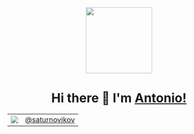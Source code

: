 <div id="header" align="center">
  <img src="https://media.giphy.com/media/zhYSVCirREeIZtONCI/giphy.gif" width="150"/>
</div>

<h1 align="center">Hi there 👋 I'm <a href="https://github.com/saturnovikov" target="_blank">Antonio!</a>  </h1>


<table>
   <tr>
    <td> <img src="https://img.shields.io/badge/Telegram-2CA5E0?style=for-the-badge&logo=telegram&logoColor=white" /> </td>
    <td> <a href="https://t.me/saturnovikov" target="_blank">@saturnovikov</a> </td>
   </tr>
 </table>
 

 
<!--
**saturnovikov/saturnovikov** is a ✨ _special_ ✨ repository because its `README.md` (this file) appears on your GitHub profile.



Here are some ideas to get you started:

- 🔭 I’m currently working on ...
- 🌱 I’m currently learning ...
- 👯 I’m looking to collaborate on ...
- 🤔 I’m looking for help with ...
- 💬 Ask me about ...
- 📫 How to reach me: ...
- 😄 Pronouns: ...
- ⚡ Fun fact: ...
-->
